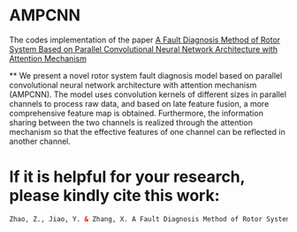 # AMPCNN
The codes implementation of the paper [A Fault Diagnosis Method of Rotor System Based on Parallel Convolutional Neural Network Architecture with Attention Mechanism](https://doi.org/10.1007/s11265-023-01846-y)

** We present a novel rotor system fault diagnosis model based on parallel convolutional neural network architecture with attention mechanism (AMPCNN). The model uses convolution kernels of different sizes in parallel channels to process raw data, and based on late feature fusion, a more comprehensive feature map is obtained. Furthermore, the information sharing between the two channels is realized through the attention mechanism so that the effective features of one channel can be reflected in another channel. 



# If it is helpful for your research, please kindly cite this work:


```html
Zhao, Z., Jiao, Y. & Zhang, X. A Fault Diagnosis Method of Rotor System Based on Parallel Convolutional Neural Network Architecture with Attention Mechanism. J Sign Process Syst (2023). https://doi.org/10.1007/s11265-023-01846-y
```
